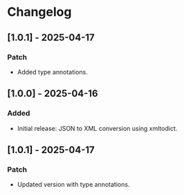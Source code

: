 # Changelog

## [1.0.1] - 2025-04-17

### Patch
- Added type annotations.

## [1.0.0] - 2025-04-16

### Added
- Initial release: JSON to XML conversion using xmltodict.
## [1.0.1] - 2025-04-17

### Patch
- Updated version with type annotations.

